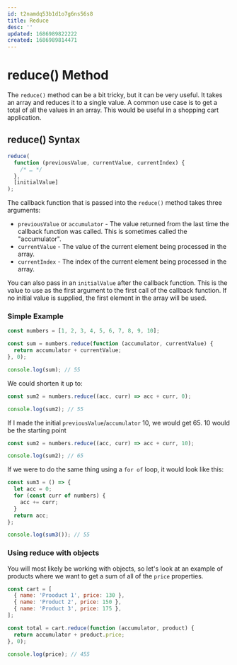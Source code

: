 ```yaml
---
id: t2namdq53b1d1o7g6ns56s8
title: Reduce
desc: ''
updated: 1686989822222
created: 1686989814471
---
```

# reduce() Method

The `reduce()` method can be a bit tricky, but it can be very useful. It takes an array and reduces it to a single value. A common use case is to get a total of all the values in an array. This would be useful in a shopping cart application.

## reduce() Syntax

```js
reduce(
  function (previousValue, currentValue, currentIndex) {
    /* … */
  },
  [initialValue]
);
```

The callback function that is passed into the `reduce()` method takes three arguments:

- `previousValue` or `accumulator` - The value returned from the last time the callback function was called. This is sometimes called the "accumulator".
- `currentValue` - The value of the current element being processed in the array.
- `currentIndex` - The index of the current element being processed in the array.

You can also pass in an `initialValue` after the callback function. This is the value to use as the first argument to the first call of the callback function. If no initial value is supplied, the first element in the array will be used.

### Simple Example

```js
const numbers = [1, 2, 3, 4, 5, 6, 7, 8, 9, 10];

const sum = numbers.reduce(function (accumulator, currentValue) {
  return accumulator + currentValue;
}, 0);

console.log(sum); // 55
```

We could shorten it up to:

```js
const sum2 = numbers.reduce((acc, curr) => acc + curr, 0);

console.log(sum2); // 55
```

If I made the initial `previousValue`/`accumulator` 10, we would get 65. 10 would be the starting point
```js
const sum2 = numbers.reduce((acc, curr) => acc + curr, 10);

console.log(sum2); // 65
```


If we were to do the same thing using a `for of` loop, it would look like this:

```js
const sum3 = () => {
  let acc = 0;
  for (const curr of numbers) {
    acc += curr;
  }
  return acc;
};

console.log(sum3()); // 55
```

### Using reduce with objects
You will most likely be working with objects, so let's look at an example of products where we want to get a sum of all of the `price` properties.

```JavaScript
const cart = [
  { name: 'Prooduct 1', price: 130 },
  { name: 'Product 2', price: 150 },
  { name: 'Product 3', price: 175 },
];

const total = cart.reduce(function (accumulator, product) {
  return accumulator + product.price;
}, 0);

console.log(price); // 455
```

